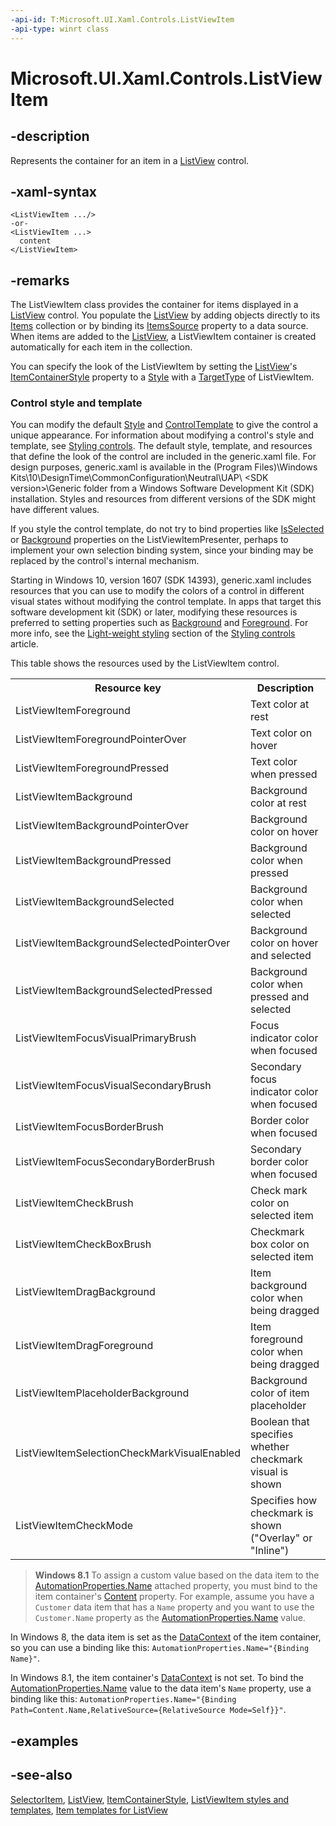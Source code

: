 ```yaml
---
-api-id: T:Microsoft.UI.Xaml.Controls.ListViewItem
-api-type: winrt class
---
```


<!-- Class syntax.
public class ListViewItem : Windows.UI.Xaml.Controls.Primitives.SelectorItem, Windows.UI.Xaml.Controls.IListViewItem
-->

# Microsoft.UI.Xaml.Controls.ListViewItem

## -description
Represents the container for an item in a [ListView](listview.md) control.

## -xaml-syntax
```xaml
<ListViewItem .../>
-or-
<ListViewItem ...>
  content
</ListViewItem>
```


## -remarks
The ListViewItem class provides the container for items displayed in a [ListView](listview.md) control. You populate the [ListView](listview.md) by adding objects directly to its [Items](itemscontrol_items.md) collection or by binding its [ItemsSource](itemscontrol_itemssource.md) property to a data source. When items are added to the [ListView](listview.md), a ListViewItem container is created automatically for each item in the collection.

You can specify the look of the ListViewItem by setting the [ListView](listview.md)'s [ItemContainerStyle](itemscontrol_itemcontainerstyle.md) property to a [Style](../microsoft.ui.xaml/style.md) with a [TargetType](../microsoft.ui.xaml/style_targettype.md) of ListViewItem.

### Control style and template

You can modify the default [Style](../microsoft.ui.xaml/style.md) and [ControlTemplate](controltemplate.md) to give the control a unique appearance. For information about modifying a control's style and template, see [Styling controls](/windows/uwp/controls-and-patterns/styling-controls). The default style, template, and resources that define the look of the control are included in the generic.xaml file. For design purposes, generic.xaml is available in the \(Program Files)\Windows Kits\10\DesignTime\CommonConfiguration\Neutral\UAP\ &lt;SDK version&gt;\Generic folder from a Windows Software Development Kit (SDK) installation. Styles and resources from different versions of the SDK might have different values.

If you style the control template, do not try to bind properties like [IsSelected](../microsoft.ui.xaml.controls.primitives/selectoritem_isselected.md) or [Background](control_background.md) properties on the ListViewItemPresenter, perhaps to implement your own selection binding system, since your binding may be replaced by the control's internal mechanism.

Starting in Windows 10, version 1607 (SDK 14393), generic.xaml includes resources that you can use to modify the colors of a control in different visual states without modifying the control template. In apps that target this software development kit (SDK) or later, modifying these resources is preferred to setting properties such as [Background](control_background.md) and [Foreground](control_foreground.md). For more info, see the [Light-weight styling](/windows/uwp/controls-and-patterns/styling-controls) section of the [Styling controls](/windows/uwp/controls-and-patterns/styling-controls) article.

This table shows the resources used by the ListViewItem control.

<table>
   <tr><th>Resource key</th><th>Description</th></tr>
   <tr><td>ListViewItemForeground</td><td>Text color at rest</td></tr>
   <tr><td>ListViewItemForegroundPointerOver</td><td>Text color on hover</td></tr>
   <tr><td>ListViewItemForegroundPressed</td><td>Text color when pressed</td></tr>
   <tr><td>ListViewItemBackground</td><td>Background color at rest</td></tr>
   <tr><td>ListViewItemBackgroundPointerOver</td><td>Background color on hover</td></tr>
   <tr><td>ListViewItemBackgroundPressed</td><td>Background color when pressed</td></tr>
   <tr><td>ListViewItemBackgroundSelected</td><td>Background color when selected</td></tr>
   <tr><td>ListViewItemBackgroundSelectedPointerOver</td><td>Background color on hover and selected</td></tr>
   <tr><td>ListViewItemBackgroundSelectedPressed</td><td>Background color when pressed and selected</td></tr>
   <tr><td>ListViewItemFocusVisualPrimaryBrush</td><td>Focus indicator color when focused</td></tr>
   <tr><td>ListViewItemFocusVisualSecondaryBrush</td><td>Secondary focus indicator color when focused</td></tr>
   <tr><td>ListViewItemFocusBorderBrush</td><td>Border color when focused</td></tr>
   <tr><td>ListViewItemFocusSecondaryBorderBrush</td><td>Secondary border color when focused</td></tr>
   <tr><td>ListViewItemCheckBrush</td><td>Check mark color on selected item</td></tr>
   <tr><td>ListViewItemCheckBoxBrush</td><td>Checkmark box color on selected item</td></tr>
   <tr><td>ListViewItemDragBackground</td><td>Item background color when being dragged</td></tr>
   <tr><td>ListViewItemDragForeground</td><td>Item foreground color when being dragged</td></tr>
   <tr><td>ListViewItemPlaceholderBackground</td><td>Background color of item placeholder</td></tr>
   <tr><td>ListViewItemSelectionCheckMarkVisualEnabled</td><td>Boolean that specifies whether checkmark visual is shown</td></tr>
   <tr><td>ListViewItemCheckMode</td><td>Specifies how checkmark is shown ("Overlay" or "Inline")</td></tr>
</table>

> **Windows 8.1**
> To assign a custom value based on the data item to the [AutomationProperties.Name](/windows/winui/api/microsoft.ui.xaml.automation.automationproperties#xaml-attached-properties) attached property, you must bind to the item container's [Content](contentcontrol_content.md) property. For example, assume you have a `Customer` data item that has a `Name` property and you want to use the `Customer.Name` property as the [AutomationProperties.Name](/windows/winui/api/microsoft.ui.xaml.automation.automationproperties#xaml-attached-properties) value.

In Windows 8, the data item is set as the [DataContext](../microsoft.ui.xaml/frameworkelement_datacontext.md) of the item container, so you can use a binding like this: `AutomationProperties.Name="{Binding Name}"`.

In Windows 8.1, the item container's [DataContext](../microsoft.ui.xaml/frameworkelement_datacontext.md) is not set. To bind the [AutomationProperties.Name](/windows/winui/api/microsoft.ui.xaml.automation.automationproperties#xaml-attached-properties) value to the data item's `Name` property, use a binding like this: `AutomationProperties.Name="{Binding Path=Content.Name,RelativeSource={RelativeSource Mode=Self}}"`.

## -examples

## -see-also
[SelectorItem](../microsoft.ui.xaml.controls.primitives/selectoritem.md), [ListView](listview.md), [ItemContainerStyle](itemscontrol_itemcontainerstyle.md), [ListViewItem styles and templates](/windows/uwp/design/controls-and-patterns/xaml-styles), [Item templates for ListView](/windows/uwp/controls-and-patterns/item-templates-listview)
